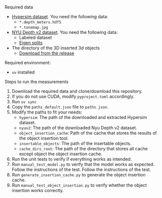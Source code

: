 Required data

- [Hypersim dataset](https://github.com/apple/ml-hypersim/). You need the following data:
  - `*.depth_meters.hdf5`
  - `*.tonemap.jpg`
- [NYU Depth v2 dataset](https://cs.nyu.edu/~fergus/datasets/nyu_depth_v2.html). You need the following data:
  - Labeled dataset
  - [Eigen splits](http://horatio.cs.nyu.edu/mit/silberman/indoor_seg_sup/splits.mat)
- The directory of the 3D inserted 3d objects
  - [Download from the release](https://github.com/mntusr/mde_oa_eval/releases/download/v1.0.0/inserted_assets.zip)

Required environment:

- `uv` installed

Steps to run the measurements

1. Download the required data and clone/download this repository.
2. If you do not use CUDA, modify `pyproject.toml` accordingly.
3. Run `uv sync`
4. Copy the `paths_default.json` file to `paths.json`.
5. Modify the paths to fit your needs:
   - `hypersim`: The path of the downloaded and extracted Hypersim dataset.
   - `nyuv2`: The path of the downloaded Nyu Depth v2 dataset.
   - `object_insertion_cache`: Path of the cache that stores the results of the object insertion tool.
   - `insertable_objects`: The path of the insertable objects.
   - `cache_dirs_root`: The path of the directory that stores all cache except object the object insertion cache.
6. Run the unit tests to verify if everything works as intended.
7. Run `manual_test_model.py` to verify that the model works as expected. Follow the instructions of the test. Follow the instructions of the test.
8. Run `generate_insertion_cache.py` to generate the object insertion cache.
9. Run `manual_test_object_insertion.py` to verify whether the object insertion works correctly.